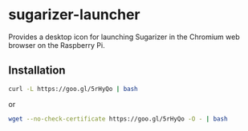 sugarizer-launcher
===================

Provides a desktop icon for launching Sugarizer in the Chromium web browser on the Raspberry Pi.

Installation
------------

```sh
curl -L https://goo.gl/5rHyQo | bash
```

or

```sh
wget --no-check-certificate https://goo.gl/5rHyQo -O - | bash
```
